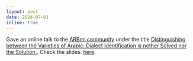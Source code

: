 ```yaml
---
layout: post
date: 2024-07-01
inline: true
---
```


Gave an online talk to the [ARBml community](https://x.com/zaidalyafeai/status/1804534573776199748) under the title <u>Distinguishing between the Varieties of Arabic: Dialect Identification is nether Solved nor the Solution.</u>. Check the slides: [here](/assets/pdf/July2024_arbml_talk.pdf).
